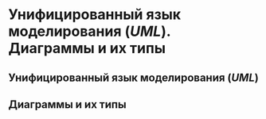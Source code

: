 Унифицированный язык моделирования (_UML_).
Диаграммы и их типы
====

Унифицированный язык моделирования (_UML_)
----

Диаграммы и их типы
----
